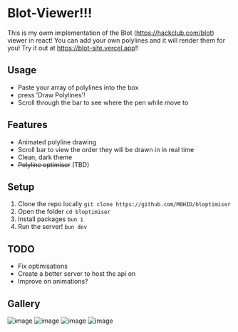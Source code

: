 # Blot-Viewer!!!

This is my owm implementation of the Blot (https://hackclub.com/blot) viewer in react! You can add your own polylines and it will render them for you!
Try it out at https://blot-site.vercel.app!!

## Usage
- Paste your array of polylines into the box
- press 'Draw Polylines'!
- Scroll through the bar to see where the pen while move to
  
## Features
- Animated polyline drawing
- Scroll bar to view the order they will be drawn in in real time
- Clean, dark theme
- ~~Polyline optimiser~~ (TBD)

## Setup
1. Clone the repo locally `git clone https://github.com/M0HID/bloptimiser`
2. Open the folder `cd bloptimiser`
3. Install packages `bun i`
4. Run the server! `bun dev`

## TODO
- Fix optimisations
- Create a better server to host the api on
- Improve on animations?

## Gallery
![image](https://github.com/user-attachments/assets/8c2c32bb-3b6c-490a-b002-3ed5ba8a44b1)
![image](https://github.com/user-attachments/assets/7560abc0-2aef-4716-b9d3-7fc16ffcea4b)
![image](https://github.com/user-attachments/assets/30b18142-8078-452c-bc58-decd07a7b745)
![image](https://github.com/user-attachments/assets/3beeff12-666d-4cb5-8309-7f40e4481023)
